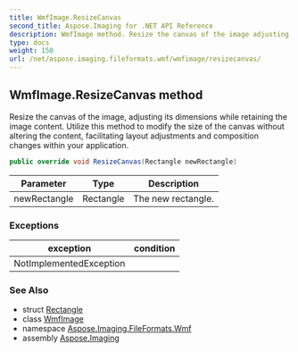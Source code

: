 ```yaml
---
title: WmfImage.ResizeCanvas
second_title: Aspose.Imaging for .NET API Reference
description: WmfImage method. Resize the canvas of the image adjusting its dimensions while retaining the image content. Utilize this method to modify the size of the canvas without altering the content facilitating layout adjustments and composition changes within your application
type: docs
weight: 150
url: /net/aspose.imaging.fileformats.wmf/wmfimage/resizecanvas/
---
```

## WmfImage.ResizeCanvas method

Resize the canvas of the image, adjusting its dimensions while retaining the image content. Utilize this method to modify the size of the canvas without altering the content, facilitating layout adjustments and composition changes within your application.

```csharp
public override void ResizeCanvas(Rectangle newRectangle)
```

| Parameter | Type | Description |
| --- | --- | --- |
| newRectangle | Rectangle | The new rectangle. |

### Exceptions

| exception | condition |
| --- | --- |
| NotImplementedException |  |

### See Also

* struct [Rectangle](../../../aspose.imaging/rectangle/)
* class [WmfImage](../)
* namespace [Aspose.Imaging.FileFormats.Wmf](../../wmfimage/)
* assembly [Aspose.Imaging](../../../)


